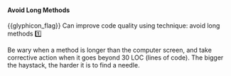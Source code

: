 <div id="title">

#### Avoid Long Methods

</div>

<span id="prereqs"></span>

<span id="outcomes">{{glyphicon_flag}} Can improve code quality using technique: avoid long methods  :one:</span>

<div id="body">

Be wary when a method is longer than the computer screen, and take corrective action when it goes beyond 30 LOC (lines of code). The bigger the haystack, the harder it is to find a needle.

</div>

<div id="extras">
</div>